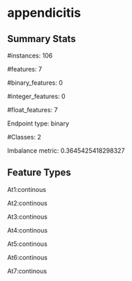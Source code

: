 # appendicitis

## Summary Stats

#instances: 106

#features: 7

  #binary_features: 0

  #integer_features: 0

  #float_features: 7

Endpoint type: binary

#Classes: 2

Imbalance metric: 0.3645425418298327

## Feature Types

 At1:continous

At2:continous

At3:continous

At4:continous

At5:continous

At6:continous

At7:continous

